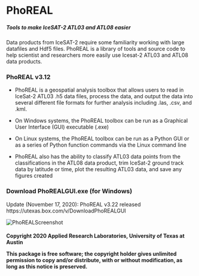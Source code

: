 <h1>PhoREAL</h1>
<h5>Tools to make IceSAT-2 ATL03 and ATL08 easier</h5>

Data products from IceSAT-2 require some familiarity working with large datafiles and Hdf5 files.  PhoREAL is a library of tools and source code to help scientist and researchers more easily use Icesat-2 ATL03 and ATL08 data products.

<h3>PhoREAL v3.12</h3>

* PhoREAL is a geospatial analysis toolbox that allows users to read in IceSat-2 ATL03 .h5 data files, process the data, and output the data into several different file formats for further analysis including .las, .csv, and .kml.

* On Windows systems, the PhoREAL toolbox can be run as a Graphical User Interface (GUI) executable (.exe)

* On Linux systems, the PhoREAL toolbox can be run as a Python GUI or as a series of Python function commands via
the Linux command line

* PhoREAL also has the ability to classify ATL03 data points from the classifications in the ATL08 data product, trim IceSat-2 ground track data by latitude or time, plot the resulting ATL03 data, and save any figures created



<h3>Download PhoREALGUI.exe (for Windows)</h3>
Update (November 17, 2020): PhoREAL v3.22 released
https://utexas.box.com/v/DownloadPhoREALGUI

![PhoREALScreenshot](/images/PhoREAL_screenshot.png)

<h4>Copyright 2020 Applied Research Laboratories, University of Texas at Austin

This package is free software; the copyright holder gives unlimited
permission to copy and/or distribute, with or without modification, as
long as this notice is preserved.</h4>
